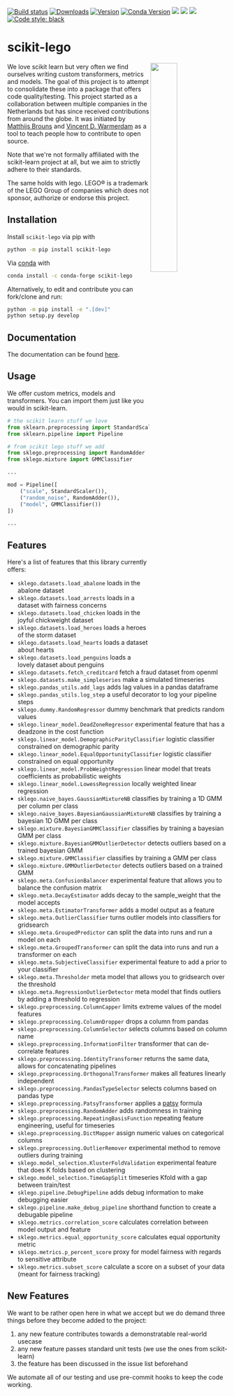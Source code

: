 [![Build status](https://github.com/koaning/scikit-lego/workflows/Unit%20Tests/badge.svg)](https://github.com/{github_id}/{repository}/workflows/{workflow_name}/badge.svg)
[![Downloads](https://pepy.tech/badge/scikit-lego/month)](https://pepy.tech/project/scikit-lego/month)
[![Version](https://img.shields.io/pypi/v/scikit-lego)](https://pypi.org/project/scikit-lego/)
[![Conda Version](https://img.shields.io/conda/vn/conda-forge/scikit-lego.svg)](https://anaconda.org/conda-forge/scikit-lego)
![](https://img.shields.io/github/license/koaning/scikit-lego)
![](https://img.shields.io/pypi/pyversions/scikit-lego)
![](https://img.shields.io/github/contributors/koaning/scikit-lego)
[![Code style: black](https://img.shields.io/badge/code%20style-black-000000.svg)](https://github.com/psf/black)

# scikit-lego

<a href="https://scikit-lego.readthedocs.io/en/latest/"><img src="images/logo.png" width="35%" height="35%" align="right" /></a>

We love scikit learn but very often we find ourselves writing
custom transformers, metrics and models. The goal of this project
is to attempt to consolidate these into a package that offers
code quality/testing. This project started as a collaboration between
multiple companies in the Netherlands but has since received contributions
from around the globe. It was initiated by [Matthijs Brouns](https://www.mbrouns.com/)
and [Vincent D. Warmerdam](https://koaning.io) as a tool to teach people how
to contribute to open source.

Note that we're not formally affiliated with the scikit-learn project at all, 
but we aim to strictly adhere to their standards. 

The same holds with lego. LEGO® is a trademark of the LEGO Group of companies which does not sponsor, authorize or endorse this project.

## Installation

Install `scikit-lego` via pip with

```bash
python -m pip install scikit-lego
```

Via [conda](https://conda.io/projects/conda/en/latest/) with

```bash
conda install -c conda-forge scikit-lego
```

Alternatively, to edit and contribute you can fork/clone and run:

```bash
python -m pip install -e ".[dev]"
python setup.py develop
```

## Documentation

The documentation can be found [here](https://scikit-lego.netlify.app).

## Usage

We offer custom metrics, models and transformers. You can import them just like you would 
in scikit-learn. 

```python
# the scikit learn stuff we love
from sklearn.preprocessing import StandardScaler
from sklearn.pipeline import Pipeline

# from scikit lego stuff we add
from sklego.preprocessing import RandomAdder
from sklego.mixture import GMMClassifier

...

mod = Pipeline([
    ("scale", StandardScaler()),
    ("random_noise", RandomAdder()),
    ("model", GMMClassifier())
])

...
```

## Features

Here's a list of features that this library currently offers:

- `sklego.datasets.load_abalone` loads in the abalone dataset
- `sklego.datasets.load_arrests` loads in a dataset with fairness concerns
- `sklego.datasets.load_chicken` loads in the joyful chickweight dataset
- `sklego.datasets.load_heroes` loads a heroes of the storm dataset
- `sklego.datasets.load_hearts` loads a dataset about hearts
- `sklego.datasets.load_penguins` loads a lovely dataset about penguins
- `sklego.datasets.fetch_creditcard` fetch a fraud dataset from openml
- `sklego.datasets.make_simpleseries` make a simulated timeseries
- `sklego.pandas_utils.add_lags` adds lag values in a pandas dataframe
- `sklego.pandas_utils.log_step` a useful decorator to log your pipeline steps
- `sklego.dummy.RandomRegressor` dummy benchmark that predicts random values
- `sklego.linear_model.DeadZoneRegressor` experimental feature that has a deadzone in the cost function
- `sklego.linear_model.DemographicParityClassifier` logistic classifier constrained on demographic parity
- `sklego.linear_model.EqualOpportunityClassifier` logistic classifier constrained on equal opportunity
- `sklego.linear_model.ProbWeightRegression` linear model that treats coefficients as probabilistic weights
- `sklego.linear_model.LowessRegression` locally weighted linear regression
- `sklego.naive_bayes.GaussianMixtureNB` classifies by training a 1D GMM per column per class
- `sklego.naive_bayes.BayesianGaussianMixtureNB` classifies by training a bayesian 1D GMM per class
- `sklego.mixture.BayesianGMMClassifier` classifies by training a bayesian GMM per class
- `sklego.mixture.BayesianGMMOutlierDetector` detects outliers based on a trained bayesian GMM
- `sklego.mixture.GMMClassifier` classifies by training a GMM per class
- `sklego.mixture.GMMOutlierDetector` detects outliers based on a trained GMM
- `sklego.meta.ConfusionBalancer` experimental feature that allows you to balance the confusion matrix
- `sklego.meta.DecayEstimator` adds decay to the sample_weight that the model accepts
- `sklego.meta.EstimatorTransformer` adds a model output as a feature
- `sklego.meta.OutlierClassifier` turns outlier models into classifiers for gridsearch
- `sklego.meta.GroupedPredictor` can split the data into runs and run a model on each
- `sklego.meta.GroupedTransformer` can split the data into runs and run a transformer on each
- `sklego.meta.SubjectiveClassifier` experimental feature to add a prior to your classifier
- `sklego.meta.Thresholder` meta model that allows you to gridsearch over the threshold
- `sklego.meta.RegressionOutlierDetector` meta model that finds outliers by adding a threshold to regression
- `sklego.preprocessing.ColumnCapper` limits extreme values of the model features
- `sklego.preprocessing.ColumnDropper` drops a column from pandas
- `sklego.preprocessing.ColumnSelector` selects columns based on column name
- `sklego.preprocessing.InformationFilter` transformer that can de-correlate features
- `sklego.preprocessing.IdentityTransformer` returns the same data, allows for concatenating pipelines
- `sklego.preprocessing.OrthogonalTransformer` makes all features linearly independent
- `sklego.preprocessing.PandasTypeSelector` selects columns based on pandas type
- `sklego.preprocessing.PatsyTransformer` applies a [patsy](https://patsy.readthedocs.io/en/latest/formulas.html) formula
- `sklego.preprocessing.RandomAdder` adds randomness in training
- `sklego.preprocessing.RepeatingBasisFunction` repeating feature engineering, useful for timeseries
- `sklego.preprocessing.DictMapper` assign numeric values on categorical columns
- `sklego.preprocessing.OutlierRemover` experimental method to remove outliers during training
- `sklego.model_selection.KlusterFoldValidation` experimental feature that does K folds based on clustering
- `sklego.model_selection.TimeGapSplit` timeseries Kfold with a gap between train/test
- `sklego.pipeline.DebugPipeline` adds debug information to make debugging easier
- `sklego.pipeline.make_debug_pipeline` shorthand function to create a debugable pipeline 
- `sklego.metrics.correlation_score` calculates correlation between model output and feature
- `sklego.metrics.equal_opportunity_score` calculates equal opportunity metric
- `sklego.metrics.p_percent_score` proxy for model fairness with regards to sensitive attribute
- `sklego.metrics.subset_score` calculate a score on a subset of your data (meant for fairness tracking)

## New Features

We want to be rather open here in what we accept but we do demand three
things before they become added to the project:

1. any new feature contributes towards a demonstratable real-world usecase
2. any new feature passes standard unit tests (we use the ones from scikit-learn)
3. the feature has been discussed in the issue list beforehand

We automate all of our testing and use pre-commit hooks to keep the code working. 

